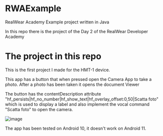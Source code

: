 # RWAExample
RealWear Academy Example project written in Java

In this repo there is the project of the Day 2 of the RealWear Developer Academy

# The project in this repo
This is the first project I made for the HMT-1 device.

This app has a button that when pressed open the Camera App to take a photo. After a photo has been taken it opens the document Viewer 

The button has the contentDescription attribute "hf_persists|hf_no_number|hf_show_text|hf_overlay_offset:0,50|Scatta foto" which is used to display a label and also implement the vocal command "Scatta foto" to open the camera.

![image](https://user-images.githubusercontent.com/40521259/115719482-6a529000-a37c-11eb-9bda-342c8fd86289.png)

The app has been tested on Android 10, it doesn't work on Android 11. 

